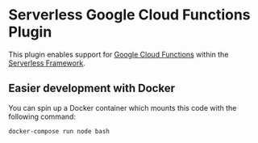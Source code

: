 # Serverless Google Cloud Functions Plugin

This plugin enables support for [Google Cloud Functions](https://cloud.google.com/functions/) within the [Serverless Framework](https://github.com/serverless/serverless).

## Easier development with Docker

You can spin up a Docker container which mounts this code with the following command:

```bash
docker-compose run node bash
```
